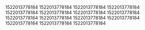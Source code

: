 1522013778184
1522013778184
1522013778184
1522013778184
1522013778184
1522013778184
1522013778184
1522013778184
1522013778184
1522013778184
1522013778184
1522013778184
1522013778184
1522013778184
1522013778184